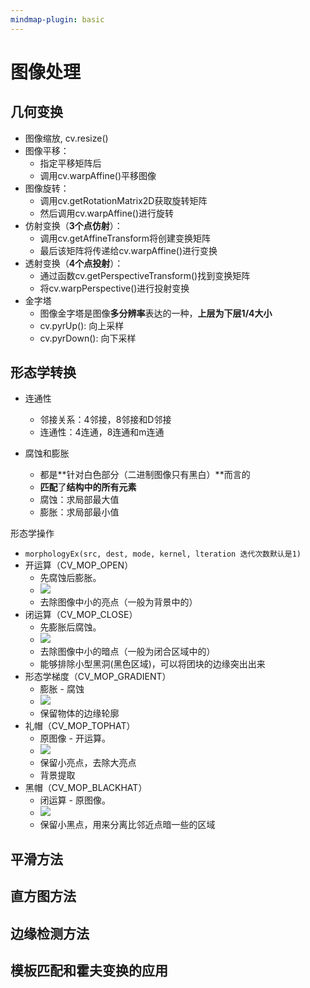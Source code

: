 ```yaml
---
mindmap-plugin: basic
---
```

# 图像处理

## 几何变换
- 图像缩放, cv.resize()
- 图像平移：
	- 指定平移矩阵后
	- 调用cv.warpAffine()平移图像
- 图像旋转：
	- 调用cv.getRotationMatrix2D获取旋转矩阵
	- 然后调用cv.warpAffine()进行旋转
- 仿射变换（**3个点仿射**）：
	- 调用cv.getAffineTransform将创建变换矩阵
	- 最后该矩阵将传递给cv.warpAffine()进行变换
- 透射变换（**4个点投射**）：
	- 通过函数cv.getPerspectiveTransform()找到变换矩阵
	- 将cv.warpPerspective()进行投射变换
- 金字塔
	- 图像金字塔是图像**多分辨率**表达的一种，**上层为下层1/4大小**
	- cv.pyrUp(): 向上采样
	- cv.pyrDown(): 向下采样

## 形态学转换
- 连通性 
	- 邻接关系：4邻接，8邻接和D邻接
	- 连通性：4连通，8连通和m连通

- 腐蚀和膨胀
	- 都是**针对白色部分（二进制图像只有黑白）**而言的
	- **匹配**了**结构中的所有元素**
	- 腐蚀：求局部最大值
	- 膨胀：求局部最小值
	
形态学操作
- `morphologyEx(src, dest, mode, kernel, lteration 迭代次数默认是1)`
- 开运算（CV_MOP_OPEN）
	- 先腐蚀后膨胀。
	- ![](../photo/Pasted%20image%2020240202184551.png)
	- 去除图像中小的亮点（一般为背景中的）
- 闭运算（CV_MOP_CLOSE）
	- 先膨胀后腐蚀。
	- ![](../photo/Pasted%20image%2020240202184914.png)
	- 去除图像中小的暗点（一般为闭合区域中的）
	- 能够排除小型黑洞(黑色区域)，可以将团块的边缘突出出来
- 形态学梯度（CV_MOP_GRADIENT）
	- 膨胀 - 腐蚀
	- ![](../photo/Pasted%20image%2020240202185102.png)
	- 保留物体的边缘轮廓
- 礼帽（CV_MOP_TOPHAT）
	- 原图像 - 开运算。
	- ![](../photo/Pasted%20image%2020240202185142.png)
	- 保留小亮点，去除大亮点
	- 背景提取
- 黑帽（CV_MOP_BLACKHAT）
	- 闭运算 - 原图像。
	- ![](../photo/Pasted%20image%2020240202185153.png)
	- 保留小黑点，用来分离比邻近点暗一些的区域


## 平滑方法

## 直方图方法

## 边缘检测方法

## 模板匹配和霍夫变换的应用